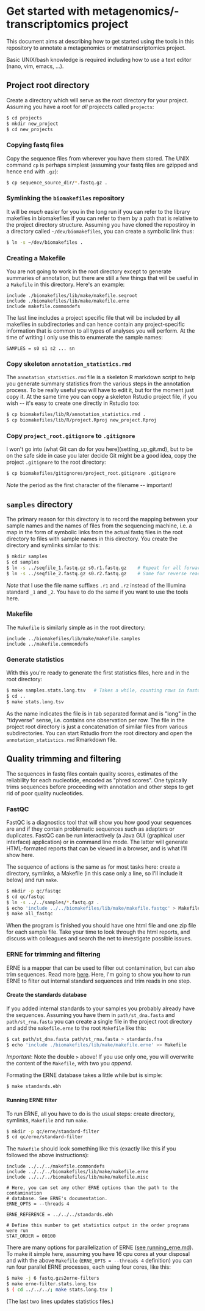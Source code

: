 # Get started with metagenomics/-transcriptomics project

This document aims at describing how to get started using the tools in this
repository to annotate a metagenomics or metatranscriptomics project.

Basic UNIX/bash knowledge is required including how to use a text editor (nano,
vim, emacs, ...).

## Project root directory

Create a directory which will serve as the root directory for your project.
Assuming you have a root for *all* projeccts called `projects`:

```bash
$ cd projects
$ mkdir new_project
$ cd new_projects
```

### Copying fastq files

Copy the sequence files from wherever you have them stored. The UNIX command
`cp` is perhaps simplest (assuming your fastq files are gzipped and hence end
with `.gz`):

```bash
$ cp sequence_source_dir/*.fastq.gz .
```

### Symlinking the `biomakefiles` repository

It will be *much* easier for you in the long run if you can refer to the
library makefiles in biomakefiles if you can refer to them by a path that is
relative to the project directory structure. Assuming you have cloned the
repostiroy in a directory called `~/dev/biomakefiles`, you can create a symbolic
link thus:

```bash
$ ln -s ~/dev/biomakefiles .
```

### Creating a Makefile

You are not going to work in the root directory except to generate summaries of
annotation, but there are still a few things that will be useful in a `Makefile`
in this directory. Here's an example:

```make
include ./biomakefiles/lib/make/makefile.seqroot
include ./biomakefiles/lib/make/makefile.erne
include makefile.commondefs
```

The last line includes a project specific file that will be included by all
makefiles in subdirectories and can hence contain any project-specific
information that is common to all types of analyses you will perform. At the
time of writing I only use this to enumerate the sample names:

```make
SAMPLES = s0 s1 s2 ... sn
```

### Copy skeleton `annotation_statistics.rmd`

The `annotation_statistics.rmd` file is a skeleton R markdown script to help you
generate summary statistics from the various steps in the annotation process.
To be really useful you will have to edit it, but for the moment just copy it.
At the same time you can copy a skeleton Rstudio project file, if you wish --
it's easy to create one directly in Rstudio too:

```bash
$ cp biomakefiles/lib/R/annotation_statistics.rmd .
$ cp biomakefiles/lib/R/project.Rproj new_project.Rproj
```

### Copy `project_root.gitignore` to `.gitignore`

I won't go into (what Git can do for you here](setting_up_git.md), but to be on
the safe side in case you later decide Git might be a good idea, copy the
project `.gitignore` to the root directory:

```bash
$ cp biomakefiles/gitignores/project_root.gitignore .gitignore
```

*Note* the period as the first character of the filename -- important!

## `samples` directory

The primary reason for this directory is to record the mapping between your
sample names and the names of files from the sequencing machine, i.e. a map in
the form of symbolic links from the actual fastq files in the root directory to
files with sample names in this directory. You create the directory and symlinks
similar to this:

```bash
$ mkdir samples
$ cd samples
$ ln -s ../seqfile_1.fastq.gz s0.r1.fastq.gz	# Repeat for all forward read files
$ ln -s ../seqfile_2.fastq.gz s0.r2.fastq.gz	# Same for reverse reads
```

*Note* that I use the file name suffixes `.r1` and `.r2` instead of the Illumina
standard `_1` and `_2`. You have to do the same if you want to use the tools
here.

### Makefile

The `Makefile` is similarly simple as in the root directory:

```make
include ../biomakefiles/lib/make/makefile.samples
include ../makefile.commondefs
```

### Generate statistics

With this you're ready to generate the first statistics files, here and in the
root directory:

```bash
$ make samples.stats.long.tsv	# Takes a while, counting rows in fastq files
$ cd ..
$ make stats.long.tsv
```

As the name indicates the file is in tab separated format and is "long" in the
"tidyverse" sense, i.e. contains one observation per row. The file in the
project root directory is just a concatenation of similar files from various
subdirectories. You can start Rstudio from the root directory and open the
`annotation_statistics.rmd` Rmarkdown file.

## Quality trimming and filtering

The sequences in fastq files contain quality scores, estimates of the
reliability for each nucleotide, encoded as "phred scores". One typically trims
sequences before proceeding with annotation and other steps to get rid of poor
quality nucleotides. 

### FastQC

FastQC is a diagnostics tool that will show you how good your sequences are and
if they contain problematic sequences such as adapters or duplicates. FastQC can
be run interactively (a Java GUI (graphical user interface) application) or in
command line mode. The latter will generate HTML-formated reports that can be
viewed in a browser, and is what I'll show here.

The sequence of actions is the same as for most tasks here: create a directory,
symlinks, a Makefile (in this case only a line, so I'll include it below) and
run `make`.

```bash
$ mkdir -p qc/fastqc
$ cd qc/fastqc
$ ln -s ../../samples/*.fastq.gz .
$ echo 'include ../../biomakefiles/lib/make/makefile.fastqc' > Makefile
$ make all_fastqc
```

When the program is finished you should have one html file and one zip file for
each sample file. Take your time to look through the html reports, and discuss
with colleagues and search the net to investigate possible issues.

### ERNE for trimming and filtering

ERNE is a mapper that can be used to filter out contamination, but can also trim
sequences. Read more [here](running_erne.md). Here, I'm going to show you how to
run ERNE to filter out internal standard sequences and trim reads in one step.

#### Create the standards database

If you added internal standards to your samples you probably already have the
sequences. Assuming you have them in `path/st_dna.fasta` and `path/st_rna.fasta`
you can create a single file in the project root directory and add the
`makefile.erne` to the root `Makefile` like this:

```bash
$ cat path/st_dna.fasta path/st_rna.fasta > standards.fna
$ echo 'include ./biomakefiles/lib/make/makefile.erne' >> Makefile
```

*Important*: Note the double `>` above! If you use only one, you will overwrite
the content of the `Makefile`, with two you *append*.

Formating the ERNE database takes a little while but is simple:

```bash
$ make standards.ebh
```

#### Running ERNE filter

To run ERNE, all you have to do is the usual steps: create directory, symlinks,
`Makefile` and run `make`.

```bash
$ mkdir -p qc/erne/standard-filter
$ cd qc/erne/standard-filter
```

The `Makefile` should look something like this (exactly like this if you
followed the above instructions):

```make
include ../../../makefile.commondefs
include ../../../biomakefiles/lib/make/makefile.erne
include ../../../biomakefiles/lib/make/makefile.misc

# Here, you can set any other ERNE options than the path to the contamination
# database. See ERNE's documentation.
ERNE_OPTS = --threads 4

ERNE_REFERENCE = ../../../standards.ebh

# Define this number to get statistics output in the order programs were run
STAT_ORDER = 00100
```

There are many options for parallelization of ERNE ([see
running_erne.md](running_erne.md)). To make it simple here, assuming you have 16
cpu cores at your disposal and with the above `Makefile` (`ERNE_OPTS = --threads
4` definition) you can run four parallel ERNE processes, each using four cores,
like this:


```bash
$ make -j 6 fastq.gzs2erne-filters
$ make erne-filter.stats.long.tsv
$ ( cd ../../../; make stats.long.tsv )
```

(The last two lines updates statistics files.)
